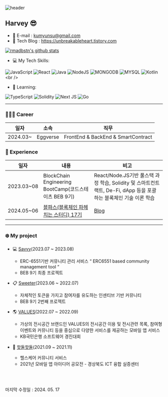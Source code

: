![header](https://capsule-render.vercel.app/api?type=waving&color=auto&height=240&section=header&text=Software%20Engineer%20/%20Blockchain%20Researcher&fontSize=35)

## Harvey 😎

- 💬 E-mail : kumyunsu@gmail.com 
- 🚛 Tech Blog : https://unbreakableheart.tistory.com

<!-- [![rmadbstn's github stats](https://github-readme-stats.vercel.app/api?username=rmadbstn&count_private=true&show_icons=true&hide_border=true&theme=radical)](https://github.com/rmadbstn) -->
[![rmadbstn's github stats](https://github-readme-stats.vercel.app/api/top-langs/?username=rmadbstn&exclude_repo=&show_icons=true&hide_border=true&title_color=004386&icon_color=004386&layout=compact&count_private=true&langs_count=8&theme=radical&hide=)](https://github.com/rmadbstn)
<!-- [![Solved.ac 프로필](http://mazassumnida.wtf/api/v2/generate_badge?boj=rmadbstn)](https://solved.ac/rmadbstn) -->


- 💻 My Tech Skills: <br />

![JavaScript](https://img.shields.io/badge/javascript-%23323330.svg?style=for-the-badge&logo=javascript&logoColor=%23F7DF1E)
![React](https://img.shields.io/badge/react-%2320232a.svg?style=for-the-badge&logo=react&logoColor=%2361DAFB)
![Java](https://img.shields.io/badge/java-%23ED8B00.svg?style=for-the-badge&logo=openjdk&logoColor=white)
![NodeJS](https://img.shields.io/badge/node.js-6DA55F?style=for-the-badge&logo=node.js&logoColor=white)
![MONGODB](https://img.shields.io/badge/mongoDB-47A248?style=for-the-badge&logo=MongoDB&logoColor=white)
![MYSQL](https://img.shields.io/badge/mysql-4479A1?style=for-the-badge&logo=mysql&logoColor=white)
![Kotlin](https://img.shields.io/badge/kotiln-%23323330.svg?style=for-the-badge&logo=kotlin&logoColor=#7F52FF")<br />


- 🌱 Learning: <br/>

![TypeScript](https://img.shields.io/badge/typescript-%23007ACC.svg?style=for-the-badge&logo=typescript&logoColor=white)
![Solidity](https://img.shields.io/badge/Solidity-%23363636.svg?style=for-the-badge&logo=solidity&logoColor=white)
![Next JS](https://img.shields.io/badge/Next-black?style=for-the-badge&logo=next.js&logoColor=white)
![Go](https://img.shields.io/badge/go-%2300ADD8.svg?style=for-the-badge&logo=go&logoColor=white)<br/>


---
### 👨🏻‍💻 Career
| 일자    | 소속       | 직무  |
| ------- | ----------------------------------------------------------------------------------- | ---------- |
| 2024.03~ | Eggverse                                |  FrontEnd & BackEnd & SmartContract |


### 📑 Experience
| 일자    | 내용       | 비고  |
| ------- | ----------------------------------------------------------------------------------- | ---------- |
| 2023.03~08 | BlockChain Engineering BootCamp(코드스테이츠 BEB 9기)                                |  React/Node.JS기반 풀스택 과정 학습, Solidity 및 스마트컨트랙트, De-Fi, dApp 등을 포괄하는 블록체인 기술 이론 학습|
| 2024.05~06 | [블파스(블록체인 파헤치는 스터디) 17기](https://www.youtube.com/@blpas)                    |   [Blog](https://unbreakableheart.tistory.com/category/Study/%EB%B8%94%ED%8C%8C%EC%8A%A4-%EB%B8%94%EB%A1%9D%EC%B2%B4%EC%9D%B8%20%ED%8C%8C%ED%97%A4%EC%B9%98%EB%8A%94%20%EC%8A%A4%ED%84%B0%EB%94%94)     |


---
### ❄️ My project
- 💻 [Savvy](https://github.com/codestates-beb/beb-09-final-Savvy)(2023.07 ~ 2023.08)
  - ERC-6551기반 커뮤니티 관리 서비스  “ ERC6551 based community management tool “ 
  - BEB 9기 최종 프로젝트

- 📋 [Sweeter](https://github.com/codestates-beb/beb-09-second-blockpink)(2023.06 ~ 2022.07)
  - 자체적인 토큰을 가지고 참여자를 유도하는 인센티브 기반 커뮤니티
  - BEB 9기 2번째 프로젝트
  
- 🌎 [VALUES](https://github.com/pooya98/values)(2022.07 ~ 2022.09)
  - 가상의 전시공간 브랜드인 VALUES의 전시공간 이용 및 전시관련 목록, 참여형 이벤트와 커뮤니티 등을 중심으로 다양한 서비스를 제공하는 모바일 앱 서비스
  - KB국민은행 소프트웨어 경진대회

- 🏃 [핫둘핫둘](https://github.com/pooya98/health_app)(2021.09 ~ 2021.11)
  - 헬스케어 커뮤니티 서비스
  - 2021년 모바일 앱 아이디어 공모전 - 경상북도 ICT 융합 실증센터
<br>

<br>

마지막 수정일 : 2024. 05. 17
